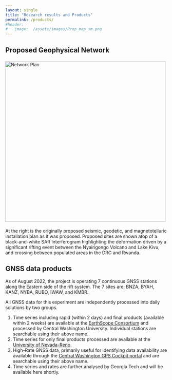 ```yaml
---
layout: single
title: "Research results and Products"
permalink: /products/
#header:
#   image:  /assets/images/Prop_map_sm.png
---
```


<style>  
.floatRight500 {
    width: 500px;
    padding: 5px 5px 20px 20px;
    float: right;
}
</style>


## Proposed Geophysical Network
<img src="/assets/images/Prop_map_sm.png" alt="Network Plan" class="floatRight500">
At the right is the originally proposed seismic, geodetic, and magnetotelluric installation plan as it was proposed.  Proposed sites are shown atop of a black-and-white SAR Interferogram highlighting the deformation driven by a significant rifting event between the Nyairigongo Volcano and Lake Kivu, and crossing between populated areas in the DRC and Rwanda.

## GNSS data products

As of August 2022, the project is operating 7 continuous GNSS stations along the Eastern side of the rift system. The 7 sites are: BNZA, BYAH, KANZ, NYBA, RUBO, IWAW, and KMBR.

All GNSS data for this experiment are independently processed into daily solutions by two groups.
 1. Time series including rapid (within 2 days) and final products (available within 2 weeks) are available at the [EarthScope Consortium](https://www.unavco.org/instrumentation/networks/status/pi/overview/IWAW) and processed by Central Washington University. Individual stations are searchable using their above name.
 2. Time series for only final products processed are available at the [University of Nevada-Reno](http://geodesy.unr.edu/PlugNPlayPortal.php).
 1. High-Rate GNSS data, primarily useful for identifying data availability are available through the [Central Washington GPS Cockpit portal](http://www.geodesy.cwu.edu/realtime/data/) and are searchable using their above name.
 1. Time series and rates are further analysed by Georgia Tech and will be available here shortly.